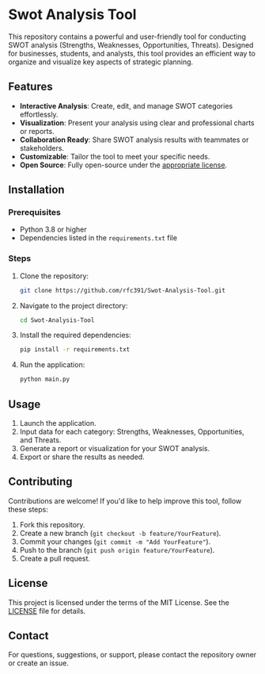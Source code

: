 
# Swot Analysis Tool

This repository contains a powerful and user-friendly tool for conducting SWOT analysis (Strengths, Weaknesses, Opportunities, Threats). Designed for businesses, students, and analysts, this tool provides an efficient way to organize and visualize key aspects of strategic planning.

## Features

- **Interactive Analysis**: Create, edit, and manage SWOT categories effortlessly.
- **Visualization**: Present your analysis using clear and professional charts or reports.
- **Collaboration Ready**: Share SWOT analysis results with teammates or stakeholders.
- **Customizable**: Tailor the tool to meet your specific needs.
- **Open Source**: Fully open-source under the [appropriate license](LICENSE).

## Installation

### Prerequisites
- Python 3.8 or higher
- Dependencies listed in the `requirements.txt` file

### Steps
1. Clone the repository:
    ```bash
    git clone https://github.com/rfc391/Swot-Analysis-Tool.git
    ```
2. Navigate to the project directory:
    ```bash
    cd Swot-Analysis-Tool
    ```
3. Install the required dependencies:
    ```bash
    pip install -r requirements.txt
    ```
4. Run the application:
    ```bash
    python main.py
    ```

## Usage

1. Launch the application.
2. Input data for each category: Strengths, Weaknesses, Opportunities, and Threats.
3. Generate a report or visualization for your SWOT analysis.
4. Export or share the results as needed.

## Contributing

Contributions are welcome! If you'd like to help improve this tool, follow these steps:
1. Fork this repository.
2. Create a new branch (`git checkout -b feature/YourFeature`).
3. Commit your changes (`git commit -m "Add YourFeature"`).
4. Push to the branch (`git push origin feature/YourFeature`).
5. Create a pull request.

## License

This project is licensed under the terms of the MIT License. See the [LICENSE](LICENSE) file for details.

## Contact

For questions, suggestions, or support, please contact the repository owner or create an issue.
